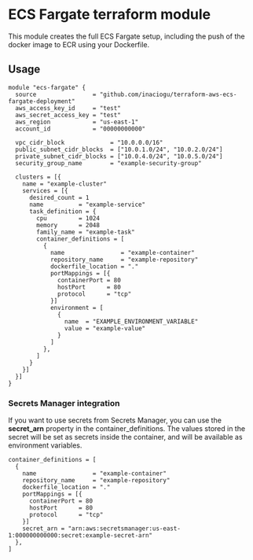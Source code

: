 # ECS Fargate terraform module

This module creates the full ECS Fargate setup, including the push of the docker image to ECR using your Dockerfile.

## Usage

```hcl
module "ecs-fargate" {
  source                = "github.com/inaciogu/terraform-aws-ecs-fargate-deployment"
  aws_access_key_id     = "test"
  aws_secret_access_key = "test"
  aws_region            = "us-east-1"
  account_id            = "00000000000"

  vpc_cidr_block             = "10.0.0.0/16"
  public_subnet_cidr_blocks  = ["10.0.1.0/24", "10.0.2.0/24"]
  private_subnet_cidr_blocks = ["10.0.4.0/24", "10.0.5.0/24"]
  security_group_name        = "example-security-group"

  clusters = [{
    name = "example-cluster"
    services = [{
      desired_count = 1
      name          = "example-service"
      task_definition = {
        cpu         = 1024
        memory      = 2048
        family_name = "example-task"
        container_definitions = [
          {
            name                = "example-container"
            repository_name     = "example-repository"
            dockerfile_location = "."
            portMappings = [{
              containerPort = 80
              hostPort      = 80
              protocol      = "tcp"
            }]
            environment = [
              {
                name  = "EXAMPLE_ENVIRONMENT_VARIABLE"
                value = "example-value"
              }
            ]
          },
        ]
      }
    }]
  }]
}
```

### Secrets Manager integration

If you want to use secrets from Secrets Manager, you can use the **secret_arn** property in the container_definitions. The values stored in the secret will be set as secrets inside the container, and will be available as environment variables.

```hcl
container_definitions = [
  {
    name                = "example-container"
    repository_name     = "example-repository"
    dockerfile_location = "."
    portMappings = [{
      containerPort = 80
      hostPort      = 80
      protocol      = "tcp"
    }]
    secret_arn = "arn:aws:secretsmanager:us-east-1:000000000000:secret:example-secret-arn"
  },
]
```


